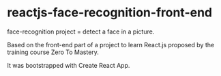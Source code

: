 # reactjs-face-recognition-front-end

face-recognition project = detect a face in a picture.

Based on the front-end part of a project to learn React.js proposed by the training course Zero To Mastery.

It was bootstrapped with Create React App.
